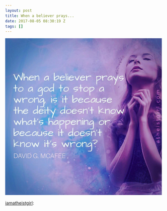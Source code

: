```yaml
---
layout: post
title: When a believer prays...
date: 2017-08-05 08:30:19 Z
tags: []
---
```

![](/media/2017/08/163822873594.jpg)

[iamatheistgirl](http://iamatheistgirl.tumblr.com/post/163452598153/atheist-atheists-atheism-atheistrollcall):
